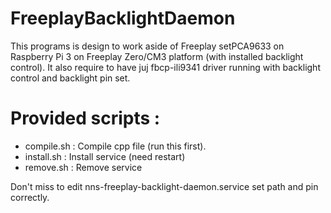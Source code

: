 # FreeplayBacklightDaemon

This programs is design to work aside of Freeplay setPCA9633 on Raspberry Pi 3 on Freeplay Zero/CM3 platform (with installed backlight control).
It also require to have juj fbcp-ili9341 driver running with backlight control and backlight pin set.


# Provided scripts :
- compile.sh : Compile cpp file (run this first).
- install.sh : Install service (need restart)
- remove.sh : Remove service 

Don't miss to edit nns-freeplay-backlight-daemon.service set path and pin correctly.
